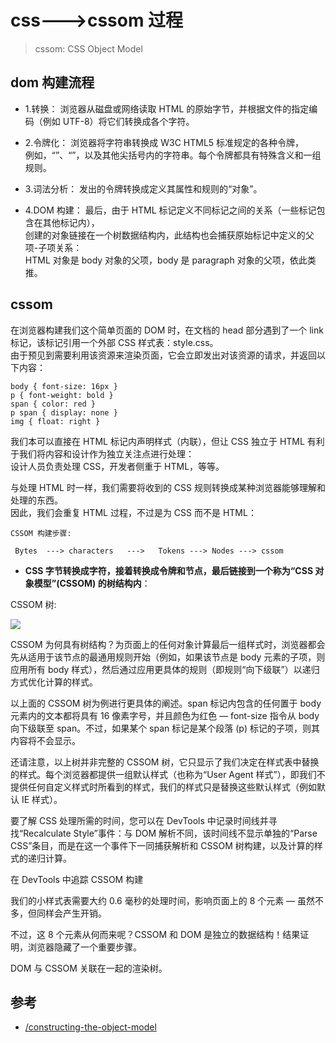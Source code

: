 # css--->cssom 过程

>cssom: CSS Object Model


## dom 构建流程

- 1.转换： 浏览器从磁盘或网络读取 HTML 的原始字节，并根据文件的指定编码（例如 UTF-8）将它们转换成各个字符。

- 2.令牌化： 浏览器将字符串转换成 W3C HTML5 标准规定的各种令牌，  
  例如，“<html>”、“<body>”，以及其他尖括号内的字符串。每个令牌都具有特殊含义和一组规则。
- 3.词法分析： 发出的令牌转换成定义其属性和规则的“对象”。
- 4.DOM 构建： 最后，由于 HTML 标记定义不同标记之间的关系（一些标记包含在其他标记内），  
  创建的对象链接在一个树数据结构内，此结构也会捕获原始标记中定义的父项-子项关系：  
  HTML 对象是 body 对象的父项，body 是 paragraph 对象的父项，依此类推。


## cssom 

在浏览器构建我们这个简单页面的 DOM 时，在文档的 head 部分遇到了一个 link 标记，该标记引用一个外部 CSS 样式表：style.css。  
由于预见到需要利用该资源来渲染页面，它会立即发出对该资源的请求，并返回以下内容：

```
body { font-size: 16px }
p { font-weight: bold }
span { color: red }
p span { display: none }
img { float: right }

```

我们本可以直接在 HTML 标记内声明样式（内联），但让 CSS 独立于 HTML 有利于我们将内容和设计作为独立关注点进行处理：  
设计人员负责处理 CSS，开发者侧重于 HTML，等等。

与处理 HTML 时一样，我们需要将收到的 CSS 规则转换成某种浏览器能够理解和处理的东西。  
因此，我们会重复 HTML 过程，不过是为 CSS 而不是 HTML：

```
CSSOM 构建步骤:

 Bytes  ---> characters   --->   Tokens ---> Nodes ---> cssom
```

- **CSS 字节转换成字符，接着转换成令牌和节点，最后链接到一个称为“CSS 对象模型”(CSSOM) 的树结构内**：

CSSOM 树:

![](https://developers.google.com/web/fundamentals/performance/critical-rendering-path/images/cssom-tree.png?hl=zh-cn)

CSSOM 为何具有树结构？为页面上的任何对象计算最后一组样式时，浏览器都会先从适用于该节点的最通用规则开始（例如，如果该节点是 body 元素的子项，则应用所有 body 样式），然后通过应用更具体的规则（即规则“向下级联”）以递归方式优化计算的样式。

以上面的 CSSOM 树为例进行更具体的阐述。span 标记内包含的任何置于 body 元素内的文本都将具有 16 像素字号，并且颜色为红色 — font-size 指令从 body 向下级联至 span。不过，如果某个 span 标记是某个段落 (p) 标记的子项，则其内容将不会显示。

还请注意，以上树并非完整的 CSSOM 树，它只显示了我们决定在样式表中替换的样式。每个浏览器都提供一组默认样式（也称为“User Agent 样式”），即我们不提供任何自定义样式时所看到的样式，我们的样式只是替换这些默认样式（例如默认 IE 样式）。

要了解 CSS 处理所需的时间，您可以在 DevTools 中记录时间线并寻找“Recalculate Style”事件：与 DOM 解析不同，该时间线不显示单独的“Parse CSS”条目，而是在这一个事件下一同捕获解析和 CSSOM 树构建，以及计算的样式的递归计算。

在 DevTools 中追踪 CSSOM 构建

我们的小样式表需要大约 0.6 毫秒的处理时间，影响页面上的 8 个元素 — 虽然不多，但同样会产生开销。

不过，这 8 个元素从何而来呢？CSSOM 和 DOM 是独立的数据结构！结果证明，浏览器隐藏了一个重要步骤。


 DOM 与 CSSOM 关联在一起的渲染树。

## 参考
- [/constructing-the-object-model](https://developers.google.com/web/fundamentals/performance/critical-rendering-path/constructing-the-object-model?hl=zh-cn)

